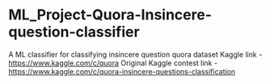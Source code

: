 # ML_Project-Quora-Insincere-question-classifier
A ML classifier for classifying insincere question quora dataset
Kaggle link - https://www.kaggle.com/c/quora
Original Kaggle contest link - https://www.kaggle.com/c/quora-insincere-questions-classification
